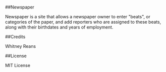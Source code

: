 ##Newspaper

Newspaper is a site that allows a newspaper owner to enter "beats", or categories of the paper, and add reporters who are assigned to these beats, along with their birthdates and years of employment.

##Credits

Whitney Reans

##License

MIT License